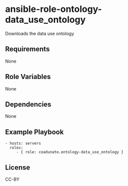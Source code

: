 ansible-role-ontology-data_use_ontology
=========

Downloads the data use ontology

Requirements
------------

None

Role Variables
--------------

None

Dependencies
------------

None

Example Playbook
----------------

    - hosts: servers
      roles:
         - { role: coadunate.ontology-data_use_ontology }

License
----
CC-BY
